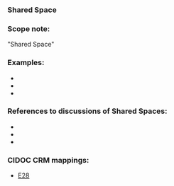 
### Shared Space 

###  Scope note: 
"Shared Space" 

### Examples: 

* 
* 
* 

### References to discussions of Shared Spaces:

* 

* 

* 

### CIDOC CRM mappings: 

* [E28](http://www.cidoc-crm.org/entity/e28-conceptual-object/version-6.2)